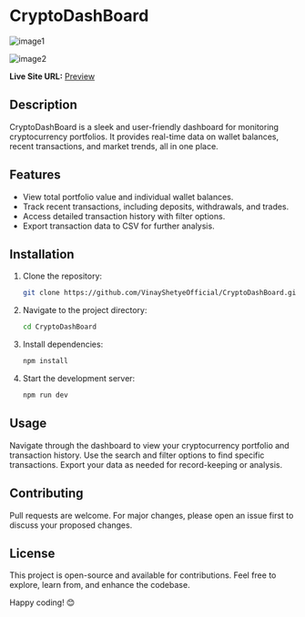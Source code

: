 # CryptoDashBoard
![image1](https://github.com/user-attachments/assets/8e481d35-bfd3-4535-b713-5aeb446678f4)        
            
![image2](https://github.com/user-attachments/assets/2d6a9ed3-03cd-48a5-9aff-99d3f871a88d)    

 
**Live Site URL:** [Preview](https://66a851dfc3a7bcc679e5f76c--super-lollipop-0c695b.netlify.app/)

## Description
CryptoDashBoard is a sleek and user-friendly dashboard for monitoring cryptocurrency portfolios. It provides real-time data on wallet balances, recent transactions, and market trends, all in one place.

## Features
- View total portfolio value and individual wallet balances.
- Track recent transactions, including deposits, withdrawals, and trades.
- Access detailed transaction history with filter options.
- Export transaction data to CSV for further analysis.

## Installation
1. Clone the repository:
    ```bash
    git clone https://github.com/VinayShetyeOfficial/CryptoDashBoard.git
    ```
2. Navigate to the project directory:
    ```bash
    cd CryptoDashBoard
    ```
3. Install dependencies:
    ```bash
    npm install
    ```
4. Start the development server:
    ```bash
    npm run dev
    ```

## Usage
Navigate through the dashboard to view your cryptocurrency portfolio and transaction history. Use the search and filter options to find specific transactions. Export your data as needed for record-keeping or analysis.

## Contributing
Pull requests are welcome. For major changes, please open an issue first to discuss your proposed changes.

## License
This project is open-source and available for contributions. Feel free to explore, learn from, and enhance the codebase.

Happy coding! 😊

